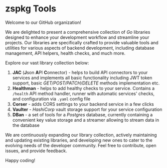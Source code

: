 # zspkg Tools
Welcome to our GitHub organization!

We are delighted to present a comprehensive collection of _Go_ libraries designed to enhance your development workflow 
and streamline your projects. Our libraries are specifically crafted to provide valuable tools and utilities for various aspects of backend development, 
including database management, API helpers, health checks, and much more. 

Explore our vast library collection below:
1. **JAC** (**J**son **A**PI **C**onnector) - helps to build API connectors to your services and implements all basic functionality including JWT token support, basic _GET/POST/PATCH/DELETE_ methods implementation etc.   
2. **Healthman** - helps to add healthy checks to your service. Contains a `/health` API method handler, runner with automatic services' checks, and configuration via `.yaml` config file
3. **Corser** - adds CORS settings to your backend service in a few clicks
4. **Vaulter** - _HashiCorp_ vault storage support for your service configuration
5. **DBan** - a set of tools for a _Postgres_ database, currently containing a convenient key value storage and a streamer allowing to stream data in the database 

We are continuously expanding our library collection, actively maintaining and updating existing libraries, and developing new ones to cater to the evolving needs of the developer community. 
Feel free to contribute, open issues, and provide feedback.

Happy coding!
